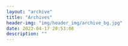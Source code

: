 ```yaml
---
layout: "archive"
title: "Archives"
header-img: "img/header_img/archive_bg.jpg"
date: 2022-04-17 20:53:08
description: ""
---
```

